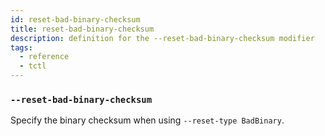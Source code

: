 ```yaml
---
id: reset-bad-binary-checksum
title: reset-bad-binary-checksum
description: definition for the --reset-bad-binary-checksum modifier
tags:
  - reference
  - tctl
---
```


### `--reset-bad-binary-checksum`

Specify the binary checksum when using `--reset-type BadBinary`.
